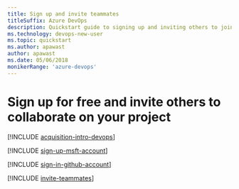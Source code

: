 ```yaml
---
title: Sign up and invite teammates
titleSuffix: Azure DevOps   
description: Quickstart guide to signing up and inviting others to join a team project in Azure DevOps Services 
ms.technology: devops-new-user 
ms.topic: quickstart
ms.author: apawast
author: apawast
ms.date: 05/06/2018
monikerRange: 'azure-devops'
---
```


# Sign up for free and invite others to collaborate on your project

[!INCLUDE [acquisition-intro-devops](../../includes/acquisition-intro-devops.md)]

<a name="MicrosoftAccount"></a>

[!INCLUDE [sign-up-msft-account](../../includes/sign-up-msft-account.md)]

<a name="GitHubAccount"></a>

[!INCLUDE [sign-in-github-account](../../includes/sign-in-github-account.md)]

<a name="invite-others"></a>

[!INCLUDE [invite-teammates](../../includes/invite-teammates.md)]
